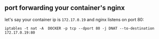 ## port forwarding your container's nginx 

let's say your container ip is `172.17.0.19` and nginx listens on port 80:

 `iptables -t nat -A  DOCKER -p tcp --dport 80 -j DNAT --to-destination 172.17.0.19:80`
